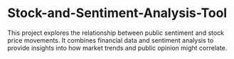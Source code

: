 # Stock-and-Sentiment-Analysis-Tool
This project explores the relationship between public sentiment and stock price movements. It combines financial data and sentiment analysis to provide insights into how market trends and public opinion might correlate.
